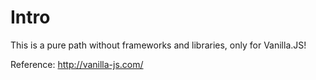 # Intro
This is a pure path without frameworks and libraries, only for Vanilla.JS!

Reference: http://vanilla-js.com/

